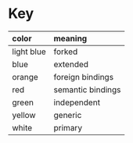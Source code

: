 # Key

| color | meaning |
|:------|:--------|
| light blue | forked |
| blue       | extended |
| orange     | foreign bindings |
| red        | semantic bindings |
| green      | independent |
| yellow     | generic |
| white      | primary |
